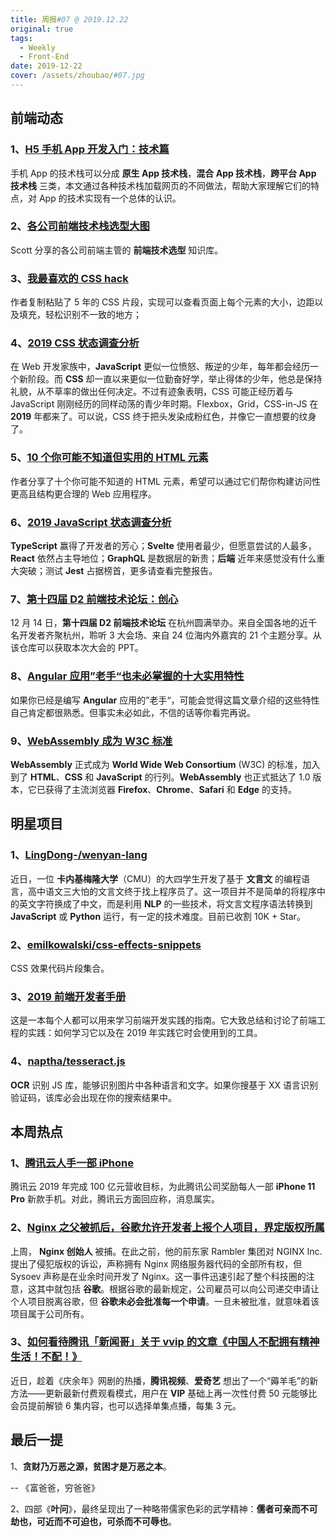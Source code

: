 ```yaml
---
title: 周报#07 @ 2019.12.22
original: true
tags:
  - Weekly
  - Front-End
date: 2019-12-22
cover: /assets/zhoubao/#07.jpg
---
```


## 前端动态

### 1、[H5 手机 App 开发入门：技术篇](http://www.ruanyifeng.com/blog/2019/12/mobile-app-technology-stack.html)

手机 App 的技术栈可以分成 **原生 App 技术栈**，**混合 App 技术栈**，**跨平台 App 技术栈** 三类，本文通过各种技术栈加载网页的不同做法，帮助大家理解它们的特点，对 App 的技术实现有一个总体的认识。

### 2、[各公司前端技术栈选型大图](https://www.yuque.com/5000tl/stack/team)

Scott 分享的各公司前端主管的 **前端技术选型** 知识库。

### 3、[我最喜欢的 CSS hack](https://dev.to/gajus/my-favorite-css-hack-32g3)

作者复制粘贴了 5 年的 CSS 片段，实现可以查看页面上每个元素的大小，边距以及填充，轻松识别不一致的地方；

### 4、[2019 CSS 状态调查分析](https://2019.stateofcss.com/)

在 Web 开发家族中，**JavaScript** 更似一位愤怒、叛逆的少年，每年都会经历一个新阶段。而 **CSS** 却一直以来更似一位勤奋好学，举止得体的少年，他总是保持礼貌，从不草率的做出任何决定。不过有迹象表明，CSS 可能正经历着与 JavaScript 刚刚经历的同样动荡的青少年时期。Flexbox，Grid，CSS-in-JS 在 **2019** 年都来了。可以说，CSS 终于把头发染成粉红色，并像它一直想要的纹身了。

### 5、[10 个你可能不知道但实用的 HTML 元素](https://dev.to/emmawedekind/10-html-element-you-didnt-know-you-needed-3jo4)

作者分享了十个你可能不知道的 HTML 元素，希望可以通过它们帮你构建访问性更高且结构更合理的 Web 应用程序。

### 6、[2019 JavaScript 状态调查分析](https://2019.stateofjs.com/)

**TypeScript** 赢得了开发者的芳心；**Svelte** 使用者最少，但愿意尝试的人最多，**React** 依然占主导地位；**GraphQL** 是数据层的新贵；**后端** 近年来感觉没有什么重大突破；测试 **Jest** 占据榜首，更多请查看完整报告。

### 7、[第十四届 D2 前端技术论坛：创心](https://github.com/d2forum/14th)

12 月 14 日，**第十四届 D2 前端技术论坛** 在杭州圆满举办。来自全国各地的近千名开发者齐聚杭州，聆听 3 大会场、来自 24 位海内外嘉宾的 21 个主题分享。从该仓库可以获取本次大会的 PPT。

### 8、[Angular 应用”老手“也未必掌握的十大实用特性](https://www.infoq.cn/article/psaW3g989IC17RxCfkww)

如果你已经是编写 **Angular** 应用的”老手“，可能会觉得这篇文章介绍的这些特性自己肯定都很熟悉。但事实未必如此，不信的话等你看完再说。

### 9、[WebAssembly 成为 W3C 标准](https://www.w3.org/2019/12/pressrelease-wasm-rec.html.zh)

**WebAssembly** 正式成为 **World Wide Web Consortium** (W3C) 的标准，加入到了 **HTML**、**CSS** 和 **JavaScript** 的行列。**WebAssembly** 也正式抵达了 1.0 版本，它已获得了主流浏览器 **Firefox**、**Chrome**、**Safari** 和 **Edge** 的支持。

## 明星项目

### 1、[LingDong-/wenyan-lang](https://github.com/LingDong-/wenyan-lang)

近日，一位 **卡内基梅隆大学**（CMU）的大四学生开发了基于 **文言文** 的编程语言，高中语文三大怕的文言文终于找上程序员了。这一项目并不是简单的将程序中的英文字符换成了中文，而是利用 **NLP** 的一些技术，将文言文程序语法转换到 **JavaScript** 或 **Python** 运行，有一定的技术难度。目前已收割 10K + Star。

### 2、[emilkowalski/css-effects-snippets](https://github.com/emilkowalski/css-effects-snippets)

CSS 效果代码片段集合。

### 3、[2019 前端开发者手册](https://www.yuque.com/ysfe/ykx/fedhb)

这是一本每个人都可以用来学习前端开发实践的指南。它大致总结和讨论了前端工程的实践：如何学习它以及在 2019 年实践它时会使用到的工具。

### 4、[naptha/tesseract.js](https://tesseract.projectnaptha.com/)

**OCR** 识别 JS 库，能够识别图片中各种语言和文字。如果你搜基于 XX 语言识别验证码，该库必会出现在你的搜索结果中。

## 本周热点

### 1、[腾讯云人手一部 iPhone](https://tech.sina.com.cn/i/2019-12-19/doc-iihnzahi8600510.shtml)

腾讯云 2019 年完成 100 亿元营收目标，为此腾讯公司奖励每人一部 **iPhone 11 Pro** 新款手机。对此，腾讯云方面回应称，消息属实。

### 2、[Nginx 之父被抓后，谷歌允许开发者上报个人项目，界定版权所属](https://www.infoq.cn/article/9hqxK6TGEfjBayEH24OZ)

上周， **Nginx 创始人** 被捕。在此之前，他的前东家 Rambler 集团对 NGINX Inc. 提出了侵犯版权的诉讼，声称拥有 Nginx 网络服务器代码的全部所有权，但 Sysoev 声称是在业余时间开发了 Nginx。这一事件迅速引起了整个科技圈的注意，这其中就包括 **谷歌**。根据谷歌的最新规定，公司雇员可以向公司递交申请让个人项目脱离谷歌，但 **谷歌未必会批准每一个申请**。一旦未被批准，就意味着该项目属于公司所有。

### 3、[如何看待腾讯「新闻哥」关于 vvip 的文章《中国人不配拥有精神生活！不配！》](https://www.zhihu.com/question/361903076/answer/945493978)

近日，趁着《庆余年》网剧的热播，**腾讯视频**、**爱奇艺** 想出了一个“薅羊毛”的新方法——更新最新付费观看模式，用户在 **VIP** 基础上再一次性付费 50 元能够比会员提前解锁 6 集内容，也可以选择单集点播，每集 3 元。

## 最后一提

1、**贪财乃万恶之源，贫困才是万恶之本**。

-- 《富爸爸，穷爸爸》

2、四部《**叶问**》，最终呈现出了一种略带儒家色彩的武学精神：**儒者可亲而不可劫也，可近而不可迫也，可杀而不可辱也**。
